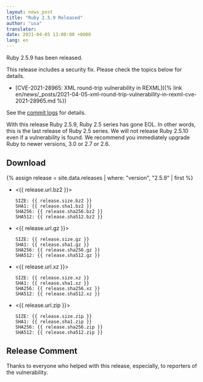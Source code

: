```yaml
---
layout: news_post
title: "Ruby 2.5.9 Released"
author: "usa"
translator:
date: 2021-04-05 13:00:00 +0000
lang: en
---
```


Ruby 2.5.9 has been released.

This release includes a security fix.
Please check the topics below for details.

* [CVE-2021-28965: XML round-trip vulnerability in REXML]({% link en/news/_posts/2021-04-05-xml-round-trip-vulnerability-in-rexml-cve-2021-28965.md %})

See the [commit logs](https://github.com/ruby/ruby/compare/v2_5_8...v2_5_9) for details.

With this release Ruby 2.5.9, Ruby 2.5 series has gone EOL.
In other words, this is the last release of Ruby 2.5 series.
We will not release Ruby 2.5.10 even if a vulnerability is found.
We recommend you immediately upgrade Ruby to newer versions, 3.0 or 2.7 or 2.6.

## Download

{% assign release = site.data.releases | where: "version", "2.5.9" | first %}

* <{{ release.url.bz2 }}>

      SIZE: {{ release.size.bz2 }}
      SHA1: {{ release.sha1.bz2 }}
      SHA256: {{ release.sha256.bz2 }}
      SHA512: {{ release.sha512.bz2 }}

* <{{ release.url.gz }}>

      SIZE: {{ release.size.gz }}
      SHA1: {{ release.sha1.gz }}
      SHA256: {{ release.sha256.gz }}
      SHA512: {{ release.sha512.gz }}

* <{{ release.url.xz }}>

      SIZE: {{ release.size.xz }}
      SHA1: {{ release.sha1.xz }}
      SHA256: {{ release.sha256.xz }}
      SHA512: {{ release.sha512.xz }}

* <{{ release.url.zip }}>

      SIZE: {{ release.size.zip }}
      SHA1: {{ release.sha1.zip }}
      SHA256: {{ release.sha256.zip }}
      SHA512: {{ release.sha512.zip }}

## Release Comment

Thanks to everyone who helped with this release, especially, to reporters of the vulnerability.
